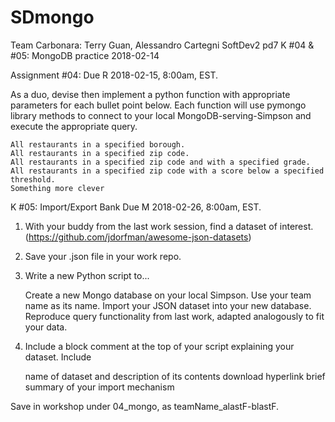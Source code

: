 # SDmongo
Team Carbonara: Terry Guan, Alessandro Cartegni
SoftDev2 pd7
K #04 & #05: MongoDB practice
2018-02-14

Assignment #04:
Due R 2018-02-15, 8:00am, EST.

As a duo, devise then implement a python function with appropriate parameters for each bullet point below. Each function will use pymongo library methods to connect to your local MongoDB-serving-Simpson and execute the appropriate query.

    All restaurants in a specified borough.
    All restaurants in a specified zip code.
    All restaurants in a specified zip code and with a specified grade.
    All restaurants in a specified zip code with a score below a specified threshold.
    Something more clever

K #05: Import/Export Bank
Due M 2018-02-26, 8:00am, EST.

1. With your buddy from the last work session, find a dataset of interest. (https://github.com/jdorfman/awesome-json-datasets)

2. Save your .json file in your work repo.

3. Write a new Python script to...

    Create a new Mongo database on your local Simpson. Use your team name as its name.
    Import your JSON dataset into your new database.
    Reproduce query functionality from last work, adapted analogously to fit your data.

4. Include a block comment at the top of your script explaining your dataset. Include

    name of dataset and description of its contents
    download hyperlink
    brief summary of your import mechanism

Save in workshop under 04_mongo, as teamName_alastF-blastF.